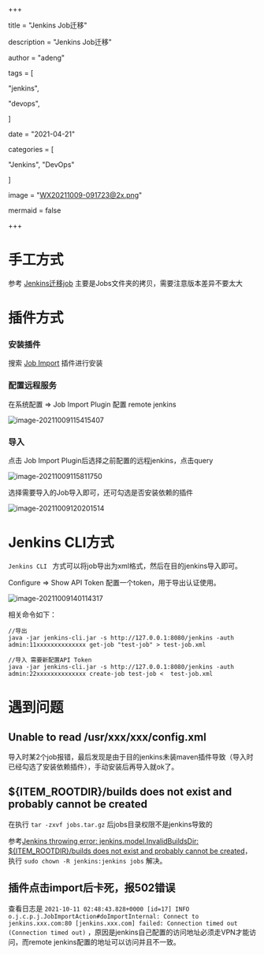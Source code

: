 +++

title = "Jenkins Job迁移"

description = "Jenkins Job迁移"

author = "adeng"

tags = [

  "jenkins",

  "devops",

]

date = "2021-04-21"

categories = [

  "Jenkins", "DevOps"

]

image = "WX20211009-091723@2x.png"

mermaid = false

+++



# 手工方式

参考 [Jenkins迁移job](https://www.jianshu.com/p/76465d12171c) 主要是Jobs文件夹的拷贝，需要注意版本差异不要太大



# 插件方式

### 安装插件

搜索 [Job Import](https://plugins.jenkins.io/job-import-plugin/#documentation) 插件进行安装

### 配置远程服务

在系统配置 => Job Import Plugin 配置 remote jenkins

![image-20211009115415407](https://notebook.qiniu.adenghub.club/image-20211009115415407.png)

### 导入

点击 Job Import Plugin后选择之前配置的远程jenkins，点击query

![image-20211009115811750](https://notebook.qiniu.adenghub.club/image-20211009115811750.png)

选择需要导入的Job导入即可，还可勾选是否安装依赖的插件

![image-20211009120201514](https://notebook.qiniu.adenghub.club/image-20211009120201514.png)





# Jenkins CLI方式

`Jenkins CLI ` 方式可以将job导出为xml格式，然后在目的jenkins导入即可。

Configure => Show API Token 配置一个token，用于导出认证使用。

![image-20211009140114317](https://notebook.qiniu.adenghub.club/image-20211009140114317.png)

相关命令如下：

```
//导出
java -jar jenkins-cli.jar -s http://127.0.0.1:8080/jenkins -auth admin:11xxxxxxxxxxxxxx get-job "test-job" > test-job.xml

//导入 需要新配置API Token
java -jar jenkins-cli.jar -s http://127.0.0.1:8080/jenkins -auth admin:22xxxxxxxxxxxxxx create-job test-job <  test-job.xml
```



# 遇到问题

## Unable to read /usr/xxx/xxx/config.xml

导入时某2个job报错，最后发现是由于目的jenkins未装maven插件导致（导入时已经勾选了安装依赖插件），手动安装后再导入就ok了。



## ${ITEM_ROOTDIR}/builds does not exist and probably cannot be created

在执行 `tar -zxvf jobs.tar.gz` 后jobs目录权限不是jenkins导致的

参考[Jenkins throwing error: jenkins.model.InvalidBuildsDir: ${ITEM_ROOTDIR}/builds does not exist and probably cannot be created](https://stackoverflow.com/questions/50798720/jenkins-throwing-error-jenkins-model-invalidbuildsdir-item-rootdir-builds-d)，执行 `sudo chown -R jenkins:jenkins jobs` 解决。



## 插件点击import后卡死，报502错误

查看日志是 `2021-10-11 02:48:43.828+0000 [id=17]	INFO	o.j.c.p.j.JobImportAction#doImportInternal: Connect to jenkins.xxx.com:80 [jenkins.xxx.com] failed: Connection timed out (Connection timed out)` ，原因是jenkins自己配置的访问地址必须走VPN才能访问，而remote jenkins配置的地址可以访问并且不一致。
